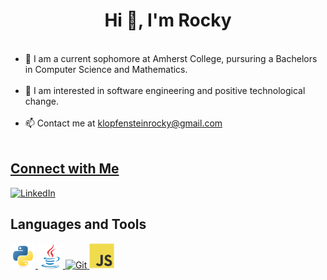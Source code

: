 <h1 align="center">Hi 👋, I'm Rocky</h1>

<ul>
  <br />
  <li> 🌱 I am a current sophomore at Amherst College, pursuring a Bachelors in Computer Science and Mathematics. </li>
  <br />
  <li> 💸 I am interested in software engineering and positive technological change. </li>
  <br />
  <li> 📫 Contact me at <a href=klopfensteinrocky@gmail.com> klopfensteinrocky@gmail.com </li>
  <br />
</ul>

## Connect with Me
<a href="https://linkedin.com/in/rockyklop">
  <img src="https://raw.githubusercontent.com/rahuldkjain/github-profile-readme-generator/master/src/images/icons/Social/linked-in-alt.svg" alt="LinkedIn" width="30"/>
</a>

## Languages and Tools
<a href="https://www.python.org/">
  <img src="https://raw.githubusercontent.com/devicons/devicon/master/icons/python/python-original.svg" alt="Python" width="40"/>
</a>

<a href="https://www.java.com/en/">
  <img src="https://raw.githubusercontent.com/devicons/devicon/master/icons/java/java-original.svg" alt="Java" width="40"/>
</a>

<a href="https://git-scm.com">
  <img src="https://camo.githubusercontent.com/ff5301ef7472dbdf522b776167a8af8c326299fe8175e53f6b052bbcc04533e3/68747470733a2f2f7777772e766563746f726c6f676f2e7a6f6e652f6c6f676f732f6769742d73636d2f6769742d73636d2d69636f6e2e737667" alt="Git" width="40" />
</a>

<a href="https://www.javascript.com/">
  <img src="https://raw.githubusercontent.com/devicons/devicon/master/icons/javascript/javascript-original.svg" alt="JavaScript" width="40" />
</a>

